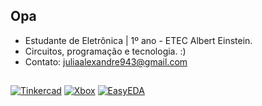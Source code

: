 ## Opa
- Estudante de Eletrônica | 1º ano - ETEC Albert Einstein.
- Circuitos, programação e tecnologia. :)
- Contato: juliaalexandre943@gmail.com
  

##

<div>

</a>
<div/>



[![Tinkercad](https://img.shields.io/badge/Tinkercad-0033A0?style=for-the-badge&logo=tinkercad&logoColor=white)](https://www.tinkercad.com/users/7gZDzmAFm3S)
[![Xbox](https://img.shields.io/badge/Xbox-107C10?style=for-the-badge&logo=xbox&logoColor=white)](https://www.xbox.com/pt-BR/play/user/JujubaGamer7634)
[![EasyEDA](https://img.shields.io/badge/EasyEDA-blue?logo=EasyEDA&logoColor=white)](https://oshwlab.com/juliaasantos/works)


  




